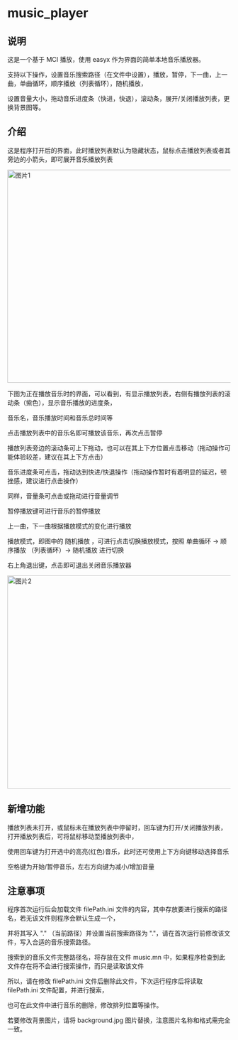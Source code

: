 # music_player
## 说明
这是一个基于 MCI 播放，使用 easyx 作为界面的简单本地音乐播放器。

支持以下操作，设置音乐搜索路径（在文件中设置），播放，暂停，下一曲，上一曲，单曲循环，顺序播放（列表循环），随机播放，

设置音量大小，拖动音乐进度条（快进，快退），滚动条，展开/关闭播放列表，更换背景图等。

## 介绍
这是程序打开后的界面，此时播放列表默认为隐藏状态，鼠标点击播放列表或者其旁边的小箭头，即可展开音乐播放列表

<img src="https://img-blog.csdnimg.cn/20201020192134126.jpg" width="720" height="480" alt="图片1"/><br/>


下图为正在播放音乐时的界面，可以看到，有显示播放列表，右侧有播放列表的滚动条（紫色），显示音乐播放的进度条，

音乐名，音乐播放时间和音乐总时间等

点击播放列表中的音乐名即可播放该音乐，再次点击暂停

播放列表旁边的滚动条可上下拖动，也可以在其上下方位置点击移动（拖动操作可能体验较差，建议在其上下方点击）

音乐进度条可点击，拖动达到快进/快退操作（拖动操作暂时有着明显的延迟，顿挫感，建议进行点击操作）

同样，音量条可点击或拖动进行音量调节

暂停播放键可进行音乐的暂停播放

上一曲，下一曲根据播放模式的变化进行播放

播放模式，即图中的 随机播放 ，可进行点击切换播放模式，按照 单曲循环 -> 顺序播放 （列表循环）-> 随机播放 进行切换

右上角退出键，点击即可退出关闭音乐播放器


<img src="https://f.myid.email/ca/de/42/320bb6-4309-a3ac-2b5efb21d7dc/Files/0x01.jpg" width="720" height="480" alt="图片2"/><br/>


## 新增功能

播放列表未打开，或鼠标未在播放列表中停留时，回车键为打开/关闭播放列表，打开播放列表后，可将鼠标移动至播放列表中，

使用回车键为打开选中的高亮(红色)音乐，此时还可使用上下方向键移动选择音乐

空格键为开始/暂停音乐，左右方向键为减小/增加音量


## 注意事项 
程序首次运行后会加载文件 filePath.ini 文件的内容，其中存放要进行搜索的路径名，若无该文件则程序会默认生成一个，

并将其写入 "." （当前路径）并设置当前搜索路径为 "."，请在首次运行前修改该文件，写入合适的音乐搜索路径。

搜索到的音乐文件完整路径名，将存放在文件 music.mn 中，如果程序检查到此文件存在将不会进行搜索操作，而只是读取该文件

所以，请在修改 filePath.ini 文件后删除此文件，下次运行程序后将读取 filePath.ini 文件配置，并进行搜索，

也可在此文件中进行音乐的删除，修改排列位置等操作。

若要修改背景图片，请将 background.jpg 图片替换，注意图片名称和格式需完全一致。
